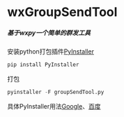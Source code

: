 # wxGroupSendTool
##### 基于wxpy一个简单的群发工具

安装python打包插件[PyInstaller](https://github.com/pyinstaller/pyinstaller/blob/0f31b35fe9/doc/installation.rst)
```python
pip install PyInstaller
```
打包
```python
pyinstaller -F groupSendTool.py 
```
具体PyInstaller用法[Google](https://www.google.com/search?q=pyinstaller%E7%94%A8%E6%B3%95)、[百度](https://www.baidu.com/s?ie=utf-8&wd=pyinstaller%E7%94%A8%E6%B3%95)